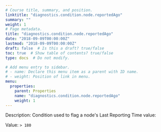 ```yaml
---
# Course title, summary, and position.
linktitle: "diagnostics.condition.node.reportedAgo"
summary: ""
weight: 1
# Page metadata.
title: "diagnostics.condition.node.reportedAgo"
date: "2018-09-09T00:00:00Z"
lastmod: "2018-09-09T00:00:00Z"
draft: false  # Is this a draft? true/false
toc: true  # Show table of contents? true/false
type: docs  # Do not modify.

# Add menu entry to sidebar.
# - name: Declare this menu item as a parent with ID name.
# - weight: Position of link in menu.
menu:
  properties:
    parent: Properties
    name: "diagnostics.condition.node.reportedAgo"
    weight: 1
---
```


Description: Condition used to flag a node's Last Reporting Time value:


Value: `> 180`